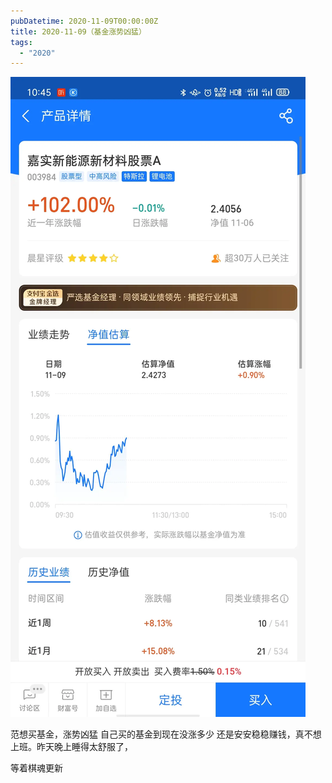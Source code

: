 ```yaml
---
pubDatetime: 2020-11-09T00:00:00Z
title: 2020-11-09（基金涨势凶猛）
tags:
  - "2020"
---
```


![](../../img/6904315-1e7b45522339f2d8.jpg)

范想买基金，涨势凶猛
自己买的基金到现在没涨多少
还是安安稳稳赚钱，真不想上班。昨天晚上睡得太舒服了，

等着棋魂更新

